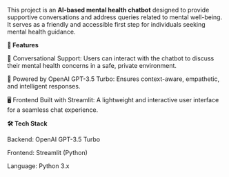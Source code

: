 This project is an **AI-based mental health chatbot** designed to provide supportive conversations and address queries related to mental well-being. It serves as a friendly and accessible first step for individuals seeking mental health guidance.

**🚀 Features**

💬 Conversational Support: Users can interact with the chatbot to discuss their mental health concerns in a safe, private environment.

🤖 Powered by OpenAI GPT-3.5 Turbo: Ensures context-aware, empathetic, and intelligent responses.

🖥️ Frontend Built with Streamlit: A lightweight and interactive user interface for a seamless chat experience.


**🛠️ Tech Stack**

Backend: OpenAI GPT-3.5 Turbo

Frontend: Streamlit (Python)

Language: Python 3.x
